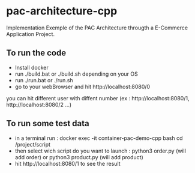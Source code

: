 # pac-architecture-cpp

Implementation Exemple of the PAC Architecture througth a E-Commerce Application Project.

## To run the code

- Install docker
- run ./build.bat or ./build.sh depending on your OS
- run ./run.bat or ./run.sh
- go to your webBrowser and hit http://localhost:8080/0

you can hit different user with diffent number (ex : http://localhost:8080/1, http://localhost:8080/2 ...)

## To run some test data

 - in a terminal run :
  docker exec -it container-pac-demo-cpp bash
  cd /project/script
 - then select wich script do you want to launch :
        python3 order.py     (will add order)
     or python3 product.py   (will add product)
 - hit http://localhost:8080/1 to see the result
